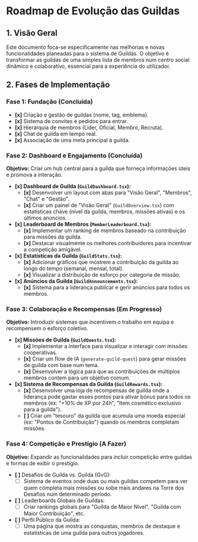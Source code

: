 # Roadmap de Evolução das Guildas

## 1. Visão Geral

Este documento foca-se especificamente nas melhorias e novas funcionalidades planeadas para o sistema de Guildas. O objetivo é transformar as guildas de uma simples lista de membros num centro social dinâmico e colaborativo, essencial para a experiência do utilizador.

## 2. Fases de Implementação

### Fase 1: Fundação (Concluída)
- **[x]** Criação e gestão de guildas (nome, tag, emblema).
- **[x]** Sistema de convites e pedidos para entrar.
- **[x]** Hierarquia de membros (Líder, Oficial, Membro, Recruta).
- **[x]** Chat de guilda em tempo real.
- **[x]** Associação de uma meta principal à guilda.

### Fase 2: Dashboard e Engajamento (Concluída)
**Objetivo:** Criar um hub central para a guilda que forneça informações úteis e promova a interação.

- **[x]** **Dashboard de Guilda (`GuildDashboard.tsx`):**
    - **[x]** Desenvolver um layout com abas para "Visão Geral", "Membros", "Chat" e "Gestão".
    - **[x]** Criar um painel de "Visão Geral" (`GuildOverview.tsx`) com estatísticas chave (nível da guilda, membros, missões ativas) e os últimos anúncios.
- **[x]** **Leaderboard de Membros (`MemberLeaderboard.tsx`):**
    - **[x]** Implementar um ranking de membros baseado na contribuição para missões da guilda.
    - **[x]** Destacar visualmente os melhores contribuidores para incentivar a competição amigável.
- **[x]** **Estatísticas da Guilda (`GuildStats.tsx`):**
    - **[x]** Adicionar gráficos que mostrem a contribuição da guilda ao longo do tempo (semanal, mensal, total).
    - **[x]** Visualizar a distribuição de esforço por categoria de missão.
- **[x]** **Anúncios da Guilda (`GuildAnnouncements.tsx`):**
    - **[x]** Sistema para a liderança publicar e gerir anúncios para todos os membros.

### Fase 3: Colaboração e Recompensas (Em Progresso)
**Objetivo:** Introduzir sistemas que incentivem o trabalho em equipa e recompensem o esforço coletivo.

- **[x] Missões de Guilda (`GuildQuests.tsx`):**
    - **[x]** Implementar a interface para visualizar e interagir com missões cooperativas.
    - **[x]** Criar um flow de IA (`generate-guild-quest`) para gerar missões de guilda com base num tema.
    - **[x]** Desenvolver a lógica para que as contribuições de múltiplos membros contem para um objetivo comum.
- **[x] Sistema de Recompensas da Guilda (`GuildRewards.tsx`):**
    - **[x]** Desenvolver uma loja de recompensas de guilda onde a liderança pode gastar esses pontos para ativar bónus para todos os membros (ex: "+10% de XP por 24h", "Item cosmético exclusivo para a guilda").
    - **[ ]** Criar um "tesouro" da guilda que acumula uma moeda especial (ex: "Pontos de Contribuição") quando os membros completam missões.

### Fase 4: Competição e Prestígio (A Fazer)
**Objetivo:** Expandir as funcionalidades para incluir competição entre guildas e formas de exibir o prestígio.

- **[ ]** Desafios de Guilda vs. Guilda (GvG):
    - [ ] Sistema de eventos onde duas ou mais guildas competem para ver quem completa mais missões ou sobe mais andares na Torre dos Desafios num determinado período.
- **[ ]** Leaderboards Globais de Guildas:
    - [ ] Criar rankings globais para "Guilda de Maior Nível", "Guilda com Maior Contribuição", etc.
- **[ ]** Perfil Público da Guilda:
    - [ ] Uma página que mostra as conquistas, membros de destaque e estatísticas de uma guilda para outros jogadores.
